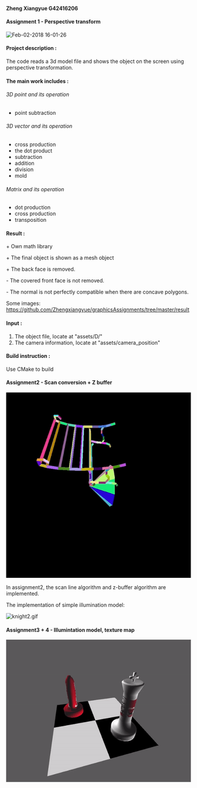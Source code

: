#### Zheng Xiangyue G42416206

#### Assignment 1 - Perspective transform

![Feb-02-2018 16-01-26](<https://raw.githubusercontent.com/Zhengxiangyue/graphicsAssignments/master/result/Knight.gif>)

#### Project description :

The code reads a 3d model file and shows the object on the screen using perspective transformation.

#### The main work includes :

###### 3D point and its operation

-  point subtraction

###### 3D vector and its operation

-  cross production
-  the dot product
-  subtraction
-  addition
-  division
-  mold

###### Matrix and its operation

-  dot production
-  cross production
-  transposition

#### Result :

\+ Own math library

\+ The final object is shown as a mesh object

\+ The back face is removed.

\- The covered front face is not removed.

\- The normal is not perfectly compatible when there are concave polygons.

Some images: <https://github.com/Zhengxiangyue/graphicsAssignments/tree/master/result>

#### Input :

1. The object file, locate at "assets/D/"
2. The camera information, locate at "assets/camera_position"

#### Build instruction :

Use CMake to build



#### Assignment2 - Scan conversion + Z buffer

![bench](https://raw.githubusercontent.com/Zhengxiangyue/graphicsAssignments/master/result/BenchAndCone.gif)

In assignment2, the scan line algorithm and z-buffer algorithm are implemented.

The implementation of simple illumination model:

![knight2.gif](https://github.com/Zhengxiangyue/graphicsAssignments/blob/master/result/Knight2.gif?raw=true)

#### Assignment3 + 4 - Illumintation model, texture map

![knight2.gif](https://raw.githubusercontent.com/Zhengxiangyue/graphicsAssignments/test/result/texture.gif?raw=true)

